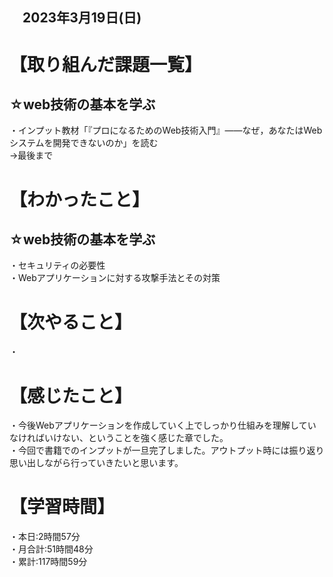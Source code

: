 ## 　2023年3月19日(日)
# 【取り組んだ課題一覧】
## ☆web技術の基本を学ぶ  
・インプット教材「『プロになるためのWeb技術入門』――なぜ，あなたはWebシステムを開発できないのか」を読む  
→最後まで
# 【わかったこと】
## ☆web技術の基本を学ぶ  
・セキュリティの必要性<br>
・Webアプリケーションに対する攻撃手法とその対策  
# 【次やること】
・
# 【感じたこと】
・今後Webアプリケーションを作成していく上でしっかり仕組みを理解していなければいけない、ということを強く感じた章でした。  
・今回で書籍でのインプットが一旦完了しました。アウトプット時には振り返り思い出しながら行っていきたいと思います。
# 【学習時間】
・本日:2時間57分<br>
・月合計:51時間48分<br>
・累計:117時間59分

